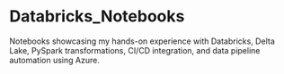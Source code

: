 # Databricks_Notebooks
Notebooks showcasing my hands-on experience with Databricks, Delta Lake, PySpark transformations, CI/CD integration, and data pipeline automation using Azure.
